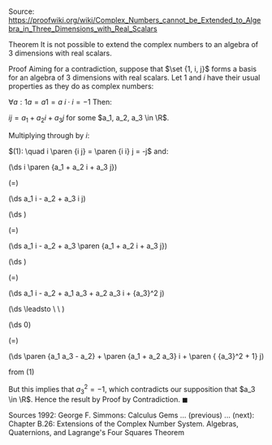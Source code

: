 # 

Source: https://proofwiki.org/wiki/Complex_Numbers_cannot_be_Extended_to_Algebra_in_Three_Dimensions_with_Real_Scalars

Theorem
It is not possible to extend the complex numbers to an algebra of $3$ dimensions with real scalars.


Proof
Aiming for a contradiction, suppose that $\set {1, i, j}$ forms a basis for an algebra of $3$ dimensions with real scalars.
Let $1$ and $i$ have their usual properties as they do as complex numbers:

$\forall a: 1 a = a 1 = a$
$i \cdot i = -1$
Then:

$i j = a_1 + a_2 i + a_3 j$
for some $a_1, a_2, a_3 \in \R$.

Multiplying through by $i$:

$(1): \quad i \paren {i j} = \paren {i i} j = -j$
and:














\(\ds i \paren {a_1 + a_2 i + a_3 j}\)

\(=\)







\(\ds a_1 i - a_2 + a_3 i j\)




















\(\ds \)

\(=\)







\(\ds a_1 i - a_2 + a_3 \paren {a_1 + a_2 i + a_3 j}\)




















\(\ds \)

\(=\)







\(\ds a_1 i - a_2 + a_1 a_3 + a_2 a_3 i + {a_3}^2 j\)














\(\ds \leadsto \ \ \)





\(\ds 0\)

\(=\)







\(\ds \paren {a_1 a_3 - a_2} + \paren {a_1 + a_2 a_3} i + \paren { {a_3}^2 + 1} j\)





from $(1)$




But this implies that ${a_3}^2 = -1$, which contradicts our supposition that $a_3 \in \R$.
Hence the result by Proof by Contradiction.
$\blacksquare$


Sources
1992: George F. Simmons: Calculus Gems ... (previous) ... (next): Chapter $\text {B}.26$: Extensions of the Complex Number System. Algebras, Quaternions, and Lagrange's Four Squares Theorem




